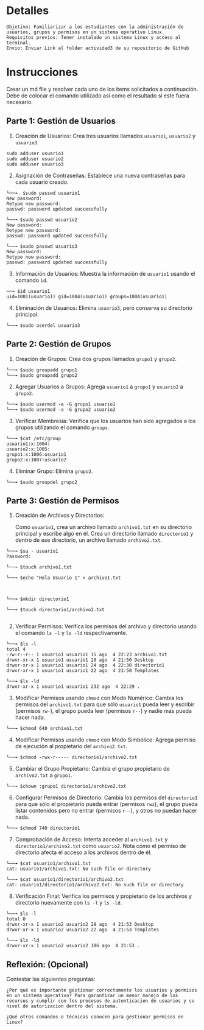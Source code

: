# Detalles

    Objetivo: Familiarizar a los estudiantes con la administración de usuarios, grupos y permisos en un sistema operativo Linux.
    Requisitos previos: Tener instalado un sistema Linux y acceso al terminal.
    Envio: Enviar Link al folder actividad3 de su repositorio de GitHub

# Instrucciones

Crear un md file y resolver cada uno de los items solicitados a continuación. Debe de colocar el comando utilizado asi como el resultado si este fuera necesario. 

## Parte 1: Gestión de Usuarios

1. Creación de Usuarios: Crea tres usuarios llamados `usuario1`, `usuario2` y `usuario3`.
```
sudo adduser usuario1 
sudo adduser usuario2 
sudo adduser usuario3 

```

2. Asignación de Contraseñas: Establece una nueva contraseñas para cada usuario creado.
```
└──╼  $sudo passwd usuario1
New password: 
Retype new password: 
passwd: password updated successfully

└──╼ $sudo passwd usuario2
New password: 
Retype new password: 
passwd: password updated successfully

└──╼ $sudo passwd usuario3
New password: 
Retype new password: 
passwd: password updated successfully

```

3. Información de Usuarios: Muestra la información de `usuario1` usando el comando `id`.

```
──╼ $id usuario1
uid=1001(usuario1) gid=1004(usuario1) groups=1004(usuario1)

```

4. Eliminación de Usuarios: Elimina `usuario3`, pero conserva su directorio principal.
```
└──╼ $sudo userdel usuario3

```

## Parte 2: Gestión de Grupos

1. Creación de Grupos: Crea dos grupos llamados `grupo1` y `grupo2`.

```
└──╼ $sudo groupadd grupo1
└──╼ $sudo groupadd grupo2

```

2. Agregar Usuarios a Grupos: Agrega `usuario1` a `grupo1` y `usuario2` a `grupo2`.

```
└──╼ $sudo usermod -a -G grupo1 usuario1
└──╼ $sudo usermod -a -G grupo2 usuario2

```

3. Verificar Membresía: Verifica que los usuarios han sido agregados a los grupos utilizando el comando `groups`.

```
└──╼ $cat /etc/group
usuario1:x:1004:
usuario2:x:1005:
grupo1:x:1006:usuario1
grupo2:x:1007:usuario2

```

4. Eliminar Grupo: Elimina `grupo2`.

```
└──╼ $sudo groupdel grupo2

```

## Parte 3: Gestión de Permisos

1. Creación de Archivos y Directorios:

    Como `usuario1`, crea un archivo llamado `archivo1.txt` en su directorio principal y escribe algo en él.
    Crea un directorio llamado `directorio1` y dentro de ese directorio, un archivo llamado `archivo2.txt`.
```
└──╼ $su - usuario1
Password: 

└──╼ $touch archivo1.txt

└──╼ $echo "Hola Usuario 1" > archivo1.txt



└──╼ $mkdir directorio1

└──╼ $touch directorio1/archivo2.txt


```



2. Verificar Permisos: Verifica los permisos del archivo y directorio usando el comando `ls -l` y `ls -ld` respectivamente.

```
└──╼ $ls -l
total 4
-rw-r--r-- 1 usuario1 usuario1 15 ago  4 22:23 archivo1.txt
drwxr-xr-x 1 usuario1 usuario1 28 ago  4 21:50 Desktop
drwxr-xr-x 1 usuario1 usuario1 24 ago  4 22:30 directorio1
drwxr-xr-x 1 usuario1 usuario1 22 ago  4 21:50 Templates

└──╼ $ls -ld
drwxr-xr-x 1 usuario1 usuario1 232 ago  4 22:29 .
```


3. Modificar Permisos usando `chmod` con Modo Numérico: Cambia los permisos del `archivo1.txt` para que sólo `usuario1` pueda leer y escribir (permisos `rw-`), el grupo pueda leer (permisos `r--`) y nadie más pueda hacer nada.
```
└──╼ $chmod 640 archivo1.txt

```


4. Modificar Permisos usando `chmod` con Modo Simbólico: Agrega permiso de ejecución al propietario del `archivo2.txt`.
```
└──╼ $chmod -rwx-r----- directorio1/archivo2.txt
```

5. Cambiar el Grupo Propietario: Cambia el grupo propietario de `archivo2.txt` a `grupo1`.

```
└──╼ $chown :grupo1 directorio1/archivo2.txt
```

6. Configurar Permisos de Directorio: Cambia los permisos del `directorio1` para que sólo el propietario pueda entrar (permisos `rwx`), el grupo pueda listar contenidos pero no entrar (permisos `r--`), y otros no puedan hacer nada.

```
└──╼ $chmod 740 directorio1
```

7. Comprobación de Acceso: Intenta acceder al `archivo1.txt` y `directorio1/archivo2.txt` como `usuario2`. Nota cómo el permiso de directorio afecta el acceso a los archivos dentro de él.

```
└──╼ $cat usuario1/archivo1.txt
cat: usuario1/archivo1.txt: No such file or directory

└──╼ $cat usuario1/directorio1/archivo2.txt
cat: usuario1/directorio1/archivo2.txt: No such file or directory

```

8. Verificación Final: Verifica los permisos y propietario de los archivos y directorio nuevamente con `ls -l` y `ls -ld`.
```
└──╼ $ls -l
total 0
drwxr-xr-x 1 usuario2 usuario2 28 ago  4 21:53 Desktop
drwxr-xr-x 1 usuario2 usuario2 22 ago  4 21:53 Templates

└──╼ $ls -ld
drwxr-xr-x 1 usuario2 usuario2 186 ago  4 21:53 .
```


## Reflexión: (Opcional)

Contestar las siguientes preguntas:

    ¿Por qué es importante gestionar correctamente los usuarios y permisos en un sistema operativo? Para garantizar un menor manejo de los recursos y cumplir con los procesos de autenticacion de usuarios y su nivel de autorizacion dentro del sistema.
    
    ¿Qué otros comandos o técnicas conocen para gestionar permisos en Linux? 